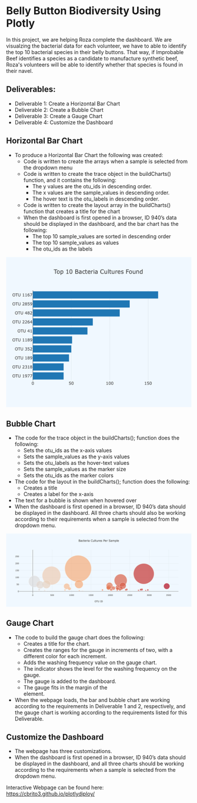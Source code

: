 # Belly Button Biodiversity Using Plotly
In this project, we are helping Roza complete the dashboard. We are visualzing the bacterial data for each volunteer, we have to able to identify the top 10 bacterial species in their belly buttons. That way, if Improbable Beef identifies a species as a candidate to manufacture synthetic beef, Roza's volunteers will be able to identify whether that species is found in their navel.

## Deliverables: 
* Deliverable 1: Create a Horizontal Bar Chart
* Deliverable 2: Create a Bubble Chart
* Deliverable 3: Create a Gauge Chart
* Deliverable 4: Customize the Dashboard

## Horizontal Bar Chart 
* To produce a Horizontal Bar Chart the following was created:
  - Code is written to create the arrays when a sample is selected from the dropdown menu 
  - Code is written to create the trace object in the buildCharts() function, and it contains the following: 
    - The y values are the otu_ids in descending order.
    - The x values are the sample_values in descending order.
    - The hover text is the otu_labels in descending order.
  - Code is written to create the layout array in the buildCharts() function that creates a title for the chart
  - When the dashboard is first opened in a browser, ID 940’s data should be displayed in the dashboard, and the bar chart has the following: 
    - The top 10 sample_values are sorted in descending order
    - The top 10 sample_values as values
    - The otu_ids as the labels
    
![Horizontal%20Bar%20grap](https://github.com/cbrito3/plotlydiploy/blob/main/Horizontal%20Bar%20graph.png)

## Bubble Chart 
* The code for the trace object in the buildCharts(); function does the following: 
  - Sets the otu_ids as the x-axis values
  - Sets the sample_values as the y-axis values
  - Sets the otu_labels as the hover-text values
  - Sets the sample_values as the marker size
  - Sets the otu_ids as the marker colors
* The code for the layout in the buildCharts(); function does the following: 
  - Creates a title
  - Creates a label for the x-axis
* The text for a bubble is shown when hovered over
* When the dashboard is first opened in a browser, ID 940’s data should be displayed in the dashboard. All three charts should also be working according to their requirements when a sample is selected from the dropdown menu. 

![Bubble%20plot](https://github.com/cbrito3/plotlydiploy/blob/main/Bubble%20plot.png)

## Gauge Chart 
* The code to build the gauge chart does the following: 
  - Creates a title for the chart.
  - Creates the ranges for the gauge in increments of two, with a different color for each increment.
  - Adds the washing frequency value on the gauge chart.
  - The indicator shows the level for the washing frequency on the gauge.
  - The gauge is added to the dashboard.
  - The gauge fits in the margin of the <div> element.
* When the webpage loads, the bar and bubble chart are working according to the requirements in Deliverable 1 and 2, respectively, and the gauge chart is working according to the requirements listed for this Deliverable. 

## Customize the Dashboard
* The webpage has three customizations. 
* When the dashboard is first opened in a browser, ID 940’s data should be displayed in the dashboard, and all three charts should be working according to the requirements when a sample is selected from the dropdown menu. 

Interactive Webpage can be found here: https://cbrito3.github.io/plotlydiploy/

    
